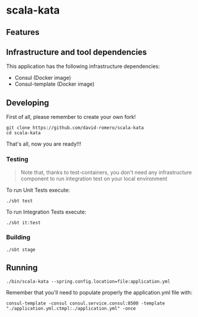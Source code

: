 # scala-kata

## Features



## Infrastructure and tool dependencies

This application has the following infrastructure dependencies:

- Consul (Docker image)
- Consul-template (Docker image)

## Developing

First of all, please remember to create your own fork!

```shell
git clone https://github.com/david-romero/scala-kata
cd scala-kata
```

That's all, now you are ready!!!

### Testing

> Note that, thanks to test-containers, you don't need any infrastructure component to run integration test on your local environment

To run Unit Tests execute:

```shell
./sbt test
```
To run Integration Tests execute:

```shell
./sbt it:test
``` 

### Building

```shell
./sbt stage
```

## Running

```shell
./bin/scala-kata --spring.config.location=file:application.yml
```
Remember that you'll need to populate properly the application.yml file with:

```shell
consul-template -consul consul.service.consul:8500 -template "./application.yml.ctmpl:./application.yml" -once
```
